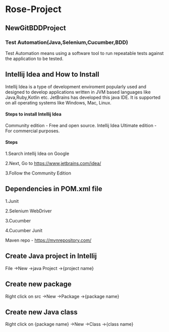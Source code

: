 # Rose-Project
## NewGitBDDProject
### Test Automation(Java,Selenium,Cucumber,BDD)

   Test Automation means using a software tool to run repeatable tests against the application to be tested.

## Intellij Idea and How to Install

   Intellij Idea is a type of development enviroment popularly used and designed to develop applications written in JVM based languages like Java,Ruby,Kotlin etc. JetBrains has developed this java IDE. It is supported on all operating systems like Windows, Mac, Linux. 

#### Steps to install Intellij Idea

Community edition - Free and open source.
Intellij Idea Ultimate edition - For commercial purposes.

#### Steps
1.Search intellij Idea on Google

2.Next, Go to https://www.jetbrains.com/idea/ 

3.Follow the Community Edition

## Dependencies in POM.xml file

1.Junit

2.Selenium WebDriver

3.Cucumber

4.Cucumber Junit

Maven repo - https://mvnrepository.com/

## Create Java project in Intellij

File ->New ->java Project ->{project name}

## Create new package

Right click on src ->New ->Package ->{package name}

## Create new Java class

Right click on {package name} ->New ->Class ->{class name}


   

